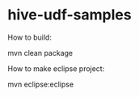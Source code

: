 # hive-udf-samples

How to build:

mvn clean package

How to make eclipse project:

mvn eclipse:eclipse